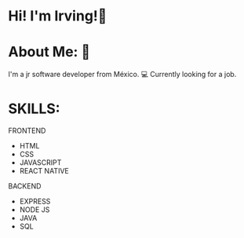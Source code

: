 # Hi! I'm Irving!👋

# About Me: 📑
I'm a jr software developer from México. 💻
Currently looking for a job.

# SKILLS:
FRONTEND
- HTML
- CSS
- JAVASCRIPT
- REACT NATIVE

BACKEND
- EXPRESS
- NODE JS
- JAVA
- SQL
